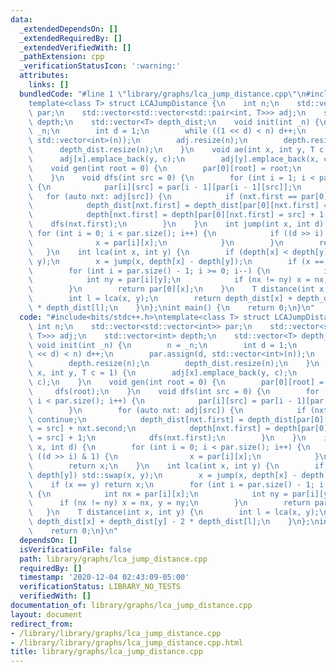 ```yaml
---
data:
  _extendedDependsOn: []
  _extendedRequiredBy: []
  _extendedVerifiedWith: []
  _pathExtension: cpp
  _verificationStatusIcon: ':warning:'
  attributes:
    links: []
  bundledCode: "#line 1 \"library/graphs/lca_jump_distance.cpp\"\n#include<bits/stdc++.h>\n\
    template<class T> struct LCAJumpDistance {\n    int n;\n    std::vector<std::vector<int>>\
    \ par;\n    std::vector<std::vector<std::pair<int, T>>> adj;\n    std::vector<int>\
    \ depth;\n    std::vector<T> depth_dist;\n    void init(int _n) {\n        n =\
    \ _n;\n        int d = 1;\n        while ((1 << d) < n) d++;\n        par.assign(d,\
    \ std::vector<int>(n));\n        adj.resize(n);\n        depth.resize(n);\n  \
    \      depth_dist.resize(n);\n    }\n    void ae(int x, int y, T c = 1) {\n  \
    \      adj[x].emplace_back(y, c);\n        adj[y].emplace_back(x, c);\n    }\n\
    \    void gen(int root = 0) {\n        par[0][root] = root;\n        dfs(root);\n\
    \    }\n    void dfs(int src = 0) {\n        for (int i = 1; i < par.size(); i++)\
    \ {\n            par[i][src] = par[i - 1][par[i - 1][src]];\n        }\n     \
    \   for (auto nxt: adj[src]) {\n            if (nxt.first == par[0][src]) continue;\n\
    \            depth_dist[nxt.first] = depth_dist[par[0][nxt.first] = src] + nxt.second;\n\
    \            depth[nxt.first] = depth[par[0][nxt.first] = src] + 1;\n        \
    \    dfs(nxt.first);\n        }\n    }\n    int jump(int x, int d) {\n       \
    \ for (int i = 0; i < par.size(); i++) {\n            if ((d >> i) & 1) {\n  \
    \              x = par[i][x];\n            }\n        }\n        return x;\n \
    \   }\n    int lca(int x, int y) {\n        if (depth[x] < depth[y]) std::swap(x,\
    \ y);\n        x = jump(x, depth[x] - depth[y]);\n        if (x == y) return x;\n\
    \        for (int i = par.size() - 1; i >= 0; i--) {\n            int nx = par[i][x];\n\
    \            int ny = par[i][y];\n            if (nx != ny) x = nx, y = ny;\n\
    \        }\n        return par[0][x];\n    }\n    T distance(int x, int y) {\n\
    \        int l = lca(x, y);\n        return depth_dist[x] + depth_dist[y] - 2\
    \ * depth_dist[l];\n    }\n};\nint main() {\n    return 0;\n}\n"
  code: "#include<bits/stdc++.h>\ntemplate<class T> struct LCAJumpDistance {\n   \
    \ int n;\n    std::vector<std::vector<int>> par;\n    std::vector<std::vector<std::pair<int,\
    \ T>>> adj;\n    std::vector<int> depth;\n    std::vector<T> depth_dist;\n   \
    \ void init(int _n) {\n        n = _n;\n        int d = 1;\n        while ((1\
    \ << d) < n) d++;\n        par.assign(d, std::vector<int>(n));\n        adj.resize(n);\n\
    \        depth.resize(n);\n        depth_dist.resize(n);\n    }\n    void ae(int\
    \ x, int y, T c = 1) {\n        adj[x].emplace_back(y, c);\n        adj[y].emplace_back(x,\
    \ c);\n    }\n    void gen(int root = 0) {\n        par[0][root] = root;\n   \
    \     dfs(root);\n    }\n    void dfs(int src = 0) {\n        for (int i = 1;\
    \ i < par.size(); i++) {\n            par[i][src] = par[i - 1][par[i - 1][src]];\n\
    \        }\n        for (auto nxt: adj[src]) {\n            if (nxt.first == par[0][src])\
    \ continue;\n            depth_dist[nxt.first] = depth_dist[par[0][nxt.first]\
    \ = src] + nxt.second;\n            depth[nxt.first] = depth[par[0][nxt.first]\
    \ = src] + 1;\n            dfs(nxt.first);\n        }\n    }\n    int jump(int\
    \ x, int d) {\n        for (int i = 0; i < par.size(); i++) {\n            if\
    \ ((d >> i) & 1) {\n                x = par[i][x];\n            }\n        }\n\
    \        return x;\n    }\n    int lca(int x, int y) {\n        if (depth[x] <\
    \ depth[y]) std::swap(x, y);\n        x = jump(x, depth[x] - depth[y]);\n    \
    \    if (x == y) return x;\n        for (int i = par.size() - 1; i >= 0; i--)\
    \ {\n            int nx = par[i][x];\n            int ny = par[i][y];\n      \
    \      if (nx != ny) x = nx, y = ny;\n        }\n        return par[0][x];\n \
    \   }\n    T distance(int x, int y) {\n        int l = lca(x, y);\n        return\
    \ depth_dist[x] + depth_dist[y] - 2 * depth_dist[l];\n    }\n};\nint main() {\n\
    \    return 0;\n}\n"
  dependsOn: []
  isVerificationFile: false
  path: library/graphs/lca_jump_distance.cpp
  requiredBy: []
  timestamp: '2020-12-04 02:43:09-05:00'
  verificationStatus: LIBRARY_NO_TESTS
  verifiedWith: []
documentation_of: library/graphs/lca_jump_distance.cpp
layout: document
redirect_from:
- /library/library/graphs/lca_jump_distance.cpp
- /library/library/graphs/lca_jump_distance.cpp.html
title: library/graphs/lca_jump_distance.cpp
---
```

